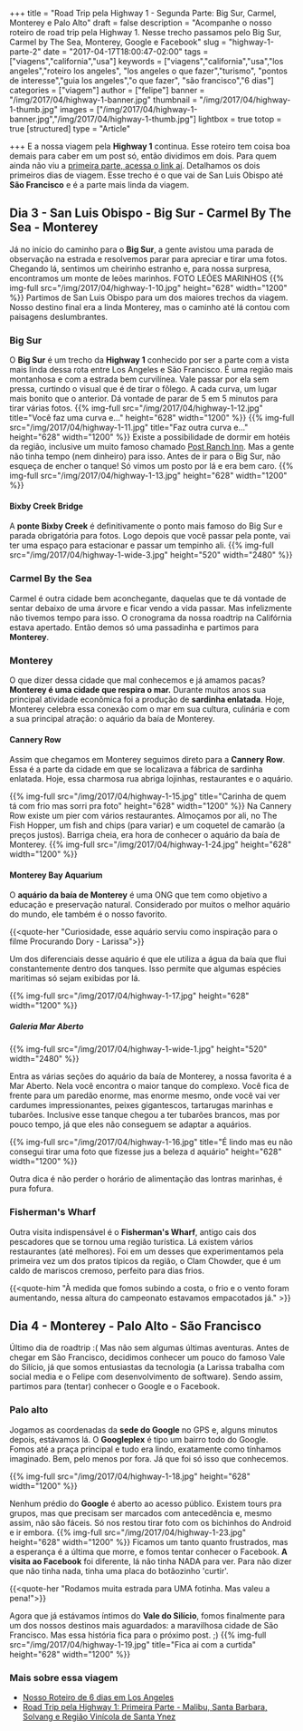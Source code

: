 +++
title = "Road Trip pela Highway 1 - Segunda Parte: Big Sur, Carmel, Monterey e Palo Alto"
draft = false
description = "Acompanhe o nosso roteiro de road trip pela Highway 1. Nesse trecho passamos pelo Big Sur, Carmel by The Sea, Monterey, Google e Facebook"
slug = "highway-1-parte-2"
date = "2017-04-17T18:00:47-02:00"
tags = ["viagens","california","usa"]
keywords = ["viagens","california","usa","los angeles","roteiro los angeles", "los angeles o que fazer","turismo", "pontos de interesse","guia los angeles","o que fazer", "são francisco","6 dias"]
categories = ["viagem"]
author = ["felipe"]
banner = "/img/2017/04/highway-1-banner.jpg"
thumbnail = "/img/2017/04/highway-1-thumb.jpg"
images = ["/img/2017/04/highway-1-banner.jpg","/img/2017/04/highway-1-thumb.jpg"]
lightbox = true
totop = true
[structured]
type = "Article"

+++
E a nossa viagem pela **Highway 1** continua. Esse roteiro tem coisa boa demais para caber em um post só, então dividimos em dois.
Para quem ainda não viu a [primeira parte, acessa o link aí](/viagem/roadtrip-highway-1-parte-1/). Detalhamos os dois primeiros dias de viagem.
Esse trecho é o que vai de San Luis Obispo até **São Francisco** e é a parte mais linda da viagem.

## Dia 3 - San Luis Obispo - Big Sur -  Carmel By The Sea - Monterey

Já no início do caminho para o **Big Sur**, a gente avistou uma parada de observação na estrada e resolvemos parar para apreciar e tirar uma fotos. Chegando lá, sentimos um cheirinho estranho e, para nossa surpresa, encontramos um monte de leões marinhos. FOTO LEÕES MARINHOS
{{% img-full src="/img/2017/04/highway-1-10.jpg" height="628" width="1200" %}}
Partimos de San Luis Obispo para um dos maiores trechos da viagem. Nosso destino final era a linda Monterey, mas o caminho até lá contou com paisagens deslumbrantes.

### Big Sur
O **Big Sur** é um trecho da **Highway 1** conhecido por ser a parte com a vista mais linda dessa rota entre Los Angeles e São Francisco. É uma região mais montanhosa e com a estrada bem curvilínea. Vale passar por ela sem pressa, curtindo o visual que é de tirar o fôlego. A cada curva, um lugar mais bonito que o anterior. Dá vontade de parar de 5 em 5 minutos para tirar várias fotos.
{{% img-full src="/img/2017/04/highway-1-12.jpg" title="Você faz uma curva e..." height="628" width="1200" %}}
{{% img-full src="/img/2017/04/highway-1-11.jpg" title="Faz outra curva e..."  height="628" width="1200" %}}
Existe a possibilidade de dormir em hotéis da região, inclusive um muito famoso chamado [Post Ranch Inn][3b157e32]. Mas a gente não tinha tempo (nem dinheiro) para isso.
Antes de ir para o Big Sur, não esqueça de encher o tanque! Só vimos um posto por lá e era bem caro.
{{% img-full src="/img/2017/04/highway-1-13.jpg"   height="628" width="1200" %}}

#### Bixby Creek Bridge

A **ponte Bixby Creek** é definitivamente o ponto mais famoso do Big Sur e parada obrigatória para fotos.
Logo depois que você passar pela ponte, vai ter uma espaço para estacionar e passar um tempinho ali.
{{% img-full src="/img/2017/04/highway-1-wide-3.jpg"   height="520" width="2480" %}}

### Carmel By the Sea

Carmel é outra cidade bem aconchegante, daquelas que te dá vontade de sentar debaixo de uma árvore e ficar vendo a vida passar. Mas infelizmente não tivemos tempo para isso. O cronograma da nossa roadtrip na Califórnia estava apertado. Então demos só uma passadinha e partimos para **Monterey**.

### Monterey

O que dizer dessa cidade que mal conhecemos e já amamos pacas? **Monterey é uma cidade que respira o mar.** Durante muitos anos sua principal atividade econômica foi a produção de **sardinha enlatada**. Hoje, Monterey celebra essa conexão com o mar em sua cultura, culinária e com a sua principal atração: o aquário da baía de Monterey.

#### Cannery Row

Assim que chegamos em Monterey seguimos direto para a **Cannery Row**. Essa é a parte da cidade em que se localizava a fábrica de sardinha enlatada. Hoje, essa charmosa rua abriga lojinhas, restaurantes e o aquário.

{{% img-full src="/img/2017/04/highway-1-15.jpg" title="Carinha de quem tá com frio mas sorri pra foto"  height="628" width="1200" %}}
Na Cannery Row existe um pier com vários restaurantes.
Almoçamos por ali, no The Fish Hopper, um fish and chips (para variar) e um coquetel de camarão (a preços justos). Barriga cheia, era hora de conhecer o aquário da baía de Monterey.
{{% img-full src="/img/2017/04/highway-1-24.jpg"  height="628" width="1200" %}}


#### Monterey Bay Aquarium
O **aquário da baía de Monterey** é uma ONG que tem como objetivo a educação e preservação natural. Considerado por muitos o melhor aquário do mundo, ele também é o nosso favorito.

{{<quote-her "Curiosidade, esse aquário serviu como inspiração para o filme Procurando Dory - Larissa">}}

Um dos diferenciais desse aquário é que ele utiliza a água da baía que flui constantemente dentro dos tanques. Isso permite que algumas espécies maritimas só sejam exibidas por lá.

{{% img-full src="/img/2017/04/highway-1-17.jpg"   height="628" width="1200" %}}

##### Galeria Mar Aberto

{{% img-full src="/img/2017/04/highway-1-wide-1.jpg"   height="520" width="2480" %}}

Entra as várias seções do aquário da baía de Monterey, a nossa favorita é a Mar Aberto. Nela você encontra o maior tanque do complexo. Você fica de frente para um paredão enorme, mas enorme mesmo, onde você vai ver cardumes impressionantes, peixes gigantescos, tartarugas marinhas e tubarões. Inclusive esse tanque chegou a ter tubarões brancos, mas por pouco tempo, já que eles não conseguem se adaptar a aquários.

{{% img-full src="/img/2017/04/highway-1-16.jpg" title="É lindo mas eu não consegui tirar uma foto que fizesse jus a beleza d aquário"  height="628" width="1200" %}}

Outra dica é não perder o horário de alimentação das lontras marinhas, é pura fofura.
### Fisherman's Wharf
Outra visita indispensável é o **Fisherman's Wharf**, antigo cais dos pescadores que se tornou uma região turística. Lá  existem vários restaurantes (até melhores). Foi em um desses que experimentamos pela primeira vez um dos pratos típicos da região,  o Clam Chowder, que é um caldo de mariscos cremoso, perfeito para dias frios.


{{<quote-him "À medida que fomos subindo a costa, o frio e o vento foram aumentando, nessa altura do campeonato estavamos empacotados já." >}}

## Dia 4 - Monterey - Palo Alto - São Francisco
Último dia de roadtrip :( Mas não sem algumas últimas aventuras.
Antes de chegar em São Francisco, decidimos conhecer um pouco do famoso Vale do Silício, já que somos entusiastas da tecnologia (a Larissa trabalha com social media e o Felipe com desenvolvimento de software). Sendo assim, partimos para (tentar) conhecer o Google e o Facebook.
### Palo alto
Jogamos as coordenadas da **sede do Google** no GPS e, alguns minutos depois, estávamos lá. O **Googleplex** é tipo um bairro todo do Google. Fomos até a praça principal e tudo era lindo, exatamente como tínhamos imaginado. Bem, pelo menos por fora. Já que foi só isso que conhecemos.

{{% img-full src="/img/2017/04/highway-1-18.jpg"   height="628" width="1200" %}}

Nenhum prédio do **Google** é aberto ao acesso público. Existem tours pra grupos, mas que precisam ser marcados com antecedência e, mesmo assim, não são fáceis. Só nos restou tirar foto com os bichinhos do Android e ir embora.
{{% img-full src="/img/2017/04/highway-1-23.jpg"   height="628" width="1200" %}}
Ficamos um tanto quanto frustrados, mas a esperança é a última que morre, e fomos tentar conhecer o Facebook. **A visita ao Facebook** foi diferente, lá não tinha NADA para ver. Para não dizer que não tinha nada, tinha uma placa do botãozinho 'curtir'.

{{<quote-her "Rodamos muita estrada para UMA fotinha. Mas valeu a pena!">}}

Agora que já estávamos íntimos do **Vale do Silício**, fomos finalmente para um dos nossos destinos mais aguardados: a maravilhosa cidade de São Francisco.
Mas essa história fica para o próximo post. ;)
{{% img-full src="/img/2017/04/highway-1-19.jpg" title="Fica ai com a curtida"   height="628" width="1200" %}}

### Mais sobre essa viagem
- [Nosso Roteiro de 6 dias em Los Angeles][b4190514]
- [Road Trip pela Highway 1: Primeira Parte - Malibu, Santa Barbara, Solvang e Região Vinícola de Santa Ynez](/viagem/roadtrip-highway-1-parte-1/)

[b4190514]: http://debacontudo.com.br/viagem/O-Melhor-Roteiro-para-Los-Angeles/ "Nosso Roteiro de 4 dias em Los Angeles"

[3b157e32]: https://www.tripadvisor.com.br/Hotel_Review-g240329-d261216-Reviews-Post_Ranch_Inn-Big_Sur_California.html "Post Ranch Inn"
[3596c54a]: http://www.booking.com/hotel/us/oasis-inn-amp-suites.pt-br.html?aid=311840;label=oasis-inn-amp-suites-wXPAJL1hY4QLnwK0htZPkgS161692530923%3Apl%3Ata%3Ap1%3Ap2%3Aac%3Aap1t1%3Aneg%3Afi%3Atiaud-285284110526%3Akwd-21370427593%3Alp1001541%3Ali%3Adec%3Adm;sid=34e1caa2505acf7236fc7c922d504010;dest_id=20015794;dest_type=city;dist=0;hpos=1;room1=A%2CA;sb_price_type=total;srfid=28a7aa1e3e615de29613f3603afcd01a12e7f8ebX1;type=total;ucfs=1&#hotelTmpl "Oasis Inn and Suites"
